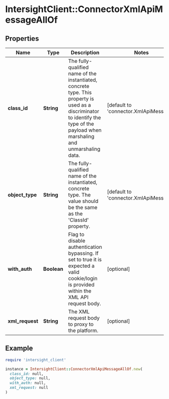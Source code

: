 # IntersightClient::ConnectorXmlApiMessageAllOf

## Properties

| Name | Type | Description | Notes |
| ---- | ---- | ----------- | ----- |
| **class_id** | **String** | The fully-qualified name of the instantiated, concrete type. This property is used as a discriminator to identify the type of the payload when marshaling and unmarshaling data. | [default to &#39;connector.XmlApiMessage&#39;] |
| **object_type** | **String** | The fully-qualified name of the instantiated, concrete type. The value should be the same as the &#39;ClassId&#39; property. | [default to &#39;connector.XmlApiMessage&#39;] |
| **with_auth** | **Boolean** | Flag to disable authentication bypassing. If set to true it is expected a valid cookie/login is provided within the XML API request body. | [optional] |
| **xml_request** | **String** | The XML request body to proxy to the platform. | [optional] |

## Example

```ruby
require 'intersight_client'

instance = IntersightClient::ConnectorXmlApiMessageAllOf.new(
  class_id: null,
  object_type: null,
  with_auth: null,
  xml_request: null
)
```

